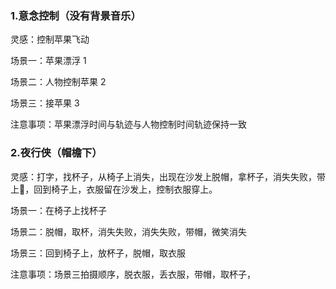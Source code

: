 ### 1.意念控制（没有背景音乐）

灵感：控制苹果飞动

场景一：苹果漂浮			1

场景二：人物控制苹果		2

场景三：接苹果			3

注意事项：苹果漂浮时间与轨迹与人物控制时间轨迹保持一致

### 2.夜行侠（帽檐下）

灵感：打字，找杯子，从椅子上消失，出现在沙发上脱帽，拿杯子，消失失败，带上🎩，回到椅子上，衣服留在沙发上，控制衣服穿上。

场景一：在椅子上找杯子

场景二：脱帽，取杯，消失失败，消失失败，带帽，微笑消失

场景三：回到椅子上，放杯子，脱帽，取衣服

注意事项：场景三拍摄顺序，脱衣服，丢衣服，带帽，取杯子，